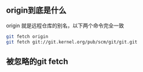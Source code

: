 ## origin到底是什么

origin 就是远程仓库的别名，以下两个命令完全一致
```bash
git fetch origin
git fetch git://git.kernel.org/pub/scm/git/git.git
```

## 被忽略的git fetch
